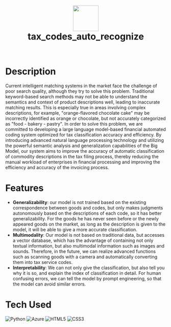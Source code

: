 <div align="center">
      <h1> <img src="https://internal-api-drive-stream.feishu.cn/space/api/box/stream/download/v2/cover/QXnPbld3EoLeD2xlg3QcOnADnic/?fallback_source=1&height=1280&mount_node_token=DHGUdytaAo8PHOxzGsmcZJ5hnWh&mount_point=docx_image&policy=equal&width=1280" width="80px"><br/>tax_codes_auto_recognize</h1>
     </div>
<p align="center"> <a href="jxtse.github.io" target="_blank"><img alt="" src="https://img.shields.io/badge/Website-EA4C89?style=normal&logo=dribbble&logoColor=white" style="vertical-align:center" /></a> <a href="}" target="_blank"><img alt="" src="https://img.shields.io/badge/LinkedIn-0077B5?style=normal&logo=linkedin&logoColor=white" style="vertical-align:center" /></a> </p>

# Description
Current intelligent matching systems in the market face the challenge of poor search quality, although they try to solve this problem. Traditional keyword-based search methods may not be able to understand the semantics and context of product descriptions well, leading to inaccurate matching results. This is especially true in areas involving complex descriptions, for example, "orange-flavored chocolate cake" may be incorrectly identified as orange or chocolate, but not accurately categorized as "food - bakery - pastry". In order to solve this problem, we are committed to developing a large language model-based financial automated coding system optimized for tax classification accuracy and efficiency. By introducing advanced natural language processing technology and utilizing the powerful semantic analysis and generalization capabilities of the Big Model, our system aims to improve the accuracy of automatic classification of commodity descriptions in the tax filing process, thereby reducing the manual workload of enterprises in financial processing and improving the efficiency and accuracy of the invoicing process.

# Features
- **Generalizability**: our model is not trained based on the existing correspondence between goods and codes, but only makes judgments autonomously based on the descriptions of each code, so it has better generalizability. For the goods he has never seen before or the newly appeared goods on the market, as long as the description is given to the model, it will be able to give a more accurate classification.
- **Multimodality**: Our model is not based on traditional data, but accesses a vector database, which has the advantage of containing not only textual information, but also multimodal information such as images and sounds. Therefore, in the future, we can realize advanced functions such as scanning goods with a camera and automatically converting them into tax service codes.
- **Interpretability**: We can not only give the classification, but also tell you why it is so, and explain the index of classification in detail. For human confusing errors, we can tell the model by prompt engineering, so that the model can avoid similar errors.

# Tech Used
 ![Python](https://img.shields.io/badge/python-3670A0?style=for-the-badge&logo=python&logoColor=ffdd54) ![Azure](https://img.shields.io/badge/azure-%230072C6.svg?style=for-the-badge&logo=azure-devops&logoColor=white) ![HTML5](https://img.shields.io/badge/html5-%23E34F26.svg?style=for-the-badge&logo=html5&logoColor=white) ![CSS3](https://img.shields.io/badge/css3-%231572B6.svg?style=for-the-badge&logo=css3&logoColor=white)
      

      
<!-- </> with 💛 by readMD (https://readmd.itsvg.in) -->
    
